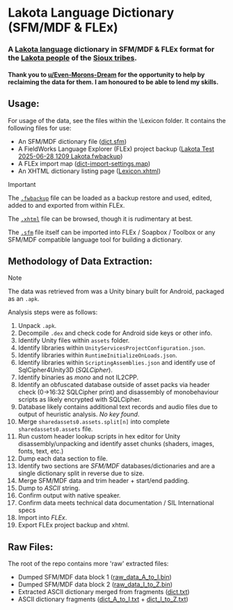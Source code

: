 # Lakota Language Dictionary (SFM/MDF & FLEx)

### A [Lakota language](https://en.wikipedia.org/wiki/Lakota_language) dictionary in SFM/MDF & FLEx format for the [Lakota people](https://en.wikipedia.org/wiki/Lakota_people) of the [Sioux tribes](https://en.wikipedia.org/wiki/Sioux).
#### Thank you to [u/Even-Morons-Dream](https://www.reddit.com/user/Even-Morons-Dream/) for the opportunity to help by reclaiming the data for them. I am honoured to be able to lend my skills.

## Usage:
For usage of the data, see the files within the \Lexicon folder.
It contains the following files for use:
* An SFM/MDF dictionary file ([dict.sfm](Lexicon/dict.sfm))
* A FieldWorks Language Explorer (FLEx) project backup ([Lakota Test 2025-06-28 1209 Lakota.fwbackup](Lexicon/Lakota%20Test%202025-06-28%201209%20Lakota.fwbackup))
* A FLEx import map ([dict-import-settings.map](Lexicon/dict-import-settings.map))
* An XHTML dictionary listing page ([Lexicon.xhtml](Lexicon/Lexicon.xhtml))

> [!IMPORTANT]  
>The [`.fwbackup`](Lexicon/Lakota%20Test%202025-06-28%201209%20Lakota.fwbackup) file can be loaded as a backup restore and used, edited, added to and exported from within FLEx.
> 
>The [`.xhtml`](Lexicon/Lexicon.xhtml) file can be browsed, though it is rudimentary at best.
> 
>The [`.sfm`](Lexicon/dict.sfm) file itself can be imported into FLEx / Soapbox / Toolbox or any SFM/MDF compatible language tool for building a dictionary.

## Methodology of Data Extraction:
> [!NOTE] 
>The data was retrieved from was a Unity binary built for Android, packaged as an `.apk`.

Analysis steps were as follows:
1. Unpack `.apk`.
2. Decompile `.dex` and check code for Android side keys or other info.
3. Identify Unity files within `assets` folder.
4. Identify libraries within `UnityServicesProjectConfiguration.json`.
5. Identify libraries within `RuntimeInitializeOnLoads.json`.
6. Identify libraries within `ScriptingAssemblies.json` and identify use of SqlCipher4Unity3D (_SQLCipher_).
7. Identify binaries as _mono_ and not IL2CPP.
8. Identify an obfuscated database outside of asset packs via header check (0->16:32 SQLCipher print) and disassembly of monobehaviour scripts as likely encrypted with SQLCipher.
9. Database likely contains additional text records and audio files due to output of heuristic analysis. _No key found_.
10. Merge `sharedassets0.assets.split[n]` into complete `sharedassets0.assets` file.
11. Run custom header lookup scripts in hex editor for Unity disassembly/unpacking and identify asset chunks (shaders, images, fonts, text, etc.)
12. Dump each data section to file.
13. Identify two sections are _SFM/MDF_ databases/dictionaries and are a single dictionary split in reverse due to size.
14. Merge SFM/MDF data and trim header + start/end padding.
15. Dump to _ASCII_ string.
16. Confirm output with native speaker.
17. Confirm data meets technical data documentation / SIL International specs
18. Import into _FLEx_.
19. Export FLEx project backup and xhtml.

## Raw Files:
The root of the repo contains more 'raw' extracted files:
* Dumped SFM/MDF data block 1 ([raw_data_A_to_I.bin](raw_data_A_to_I.bin))
* Dumped SFM/MDF data block 2 ([raw_data_I_to_Z.bin](raw_data_I_to_Z.bin))
* Extracted ASCII dictionary merged from fragments ([dict.txt](dict.txt))
* ASCII dictionary fragments ([dict_A_to_I.txt](dict_A_to_I.txt) + [dict_I_to_Z.txt](dict_I_to_Z.txt))
